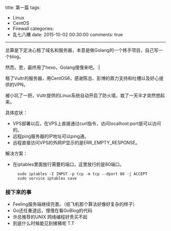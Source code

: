 title: 第一篇
tags:
  - Linux
  - CentOS
  - Firewall
categories:
  - 乱七八糟
date: 2015-10-02 00:30:00
comments: true
---


总算是下定决心租了域名和服务器，本意是做Golang的一个练手项目，自己写一个blog。

然而，恩，最终用了hexo，Golang慢慢来吧。:|

租了Vultr的服务器，用CentOS6，感谢陈总、彭博的鼎力支持和吐槽以及好心提供的VPN。

被小坑了一把，Vultr提供的Linux系统自动开启了防火墙，栽了一天半才突然想起来。

具体症状：

* VPS部署以后，在VPS上直接通过curl指令，访问localhost:port是可以访问的。
* 远程ping服务器的IP地址可以ping通。
* 远程直接访问VPS的外网IP显示的是ERR_EMPTY_RESPONSE。

解决方案：

* 在iptables里面放行需要的端口，这里放行的是80端口。

		sudo iptables -I INPUT -p tcp -m tcp --dport 80 -j ACCEPT
		sudo service iptables save

### 接下来的事

* Feeling服务端继续完善。（纸飞机那个算法好像好复杂的样子）
* Go还任重道远，慢慢在看GoBlog的代码
* 许总推荐的UNIX 网络编程好贵买不起
* 到底什么时候能见到猪猪呢 T.T
